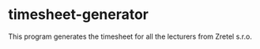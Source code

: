 # timesheet-generator

This program generates the timesheet for all the lecturers from Zretel s.r.o.

